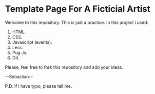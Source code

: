 # Template Page For A Ficticial Artist
Welcome to this repository. This is just a practice.
In this project i used:
1. HTML.
1. CSS.
1. Javascript (events).
1. Less.
1. Pug Js.
1. Git.

Please, feel free to fork this repository and add your ideas.

--Sebastian--

P.D. If I have typo, please tell me.